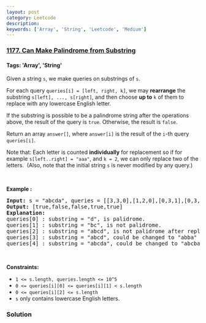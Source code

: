 ```yaml
---
layout: post
category: Leetcode
description: 
keywords: ['Array', 'String', 'Leetcode', 'Medium']
---
```

### [1177. Can Make Palindrome from Substring](https://leetcode.com/problems/can-make-palindrome-from-substring)

#### Tags: 'Array', 'String'

<div class="content__u3I1 question-content__JfgR"><div><p>Given a string <code>s</code>, we make queries on substrings of <code>s</code>.</p>
<p>For each query <code>queries[i] = [left, right, k]</code>, we may <strong>rearrange</strong> the substring <code>s[left], ..., s[right]</code>, and then choose <strong>up to</strong> <code>k</code> of them to replace with any lowercase English letter. </p>
<p>If the substring is possible to be a palindrome string after the operations above, the result of the query is <code>true</code>. Otherwise, the result is <code>false</code>.</p>
<p>Return an array <code>answer[]</code>, where <code>answer[i]</code> is the result of the <code>i</code>-th query <code>queries[i]</code>.</p>
<p>Note that: Each letter is counted <strong>individually</strong> for replacement so if for example <code>s[left..right] = "aaa"</code>, and <code>k = 2</code>, we can only replace two of the letters.  (Also, note that the initial string <code>s</code> is never modified by any query.)</p>
<p> </p>
<p><strong>Example :</strong></p>
<pre><strong>Input:</strong> s = "abcda", queries = [[3,3,0],[1,2,0],[0,3,1],[0,3,2],[0,4,1]]
<strong>Output:</strong> [true,false,false,true,true]
<strong>Explanation:</strong>
queries[0] : substring = "d", is palidrome.
queries[1] : substring = "bc", is not palidrome.
queries[2] : substring = "abcd", is not palidrome after replacing only 1 character.
queries[3] : substring = "abcd", could be changed to "abba" which is palidrome. Also this can be changed to "baab" first rearrange it "bacd" then replace "cd" with "ab".
queries[4] : substring = "abcda", could be changed to "abcba" which is palidrome.
</pre>
<p> </p>
<p><strong>Constraints:</strong></p>
<ul>
<li><code>1 &lt;= s.length, queries.length &lt;= 10^5</code></li>
<li><code>0 &lt;= queries[i][0] &lt;= queries[i][1] &lt; s.length</code></li>
<li><code>0 &lt;= queries[i][2] &lt;= s.length</code></li>
<li><code>s</code> only contains lowercase English letters.</li>
</ul>
</div></div>

### Solution
